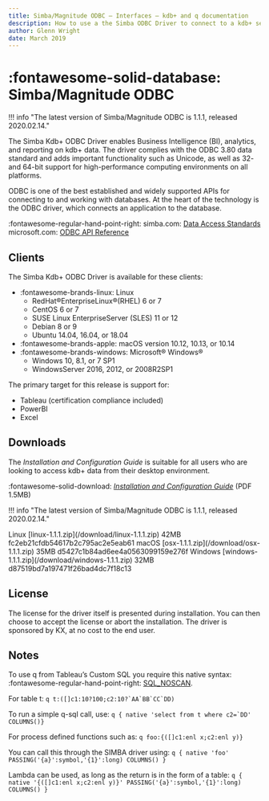 ```yaml
---
title: Simba/Magnitude ODBC – Interfaces – kdb+ and q documentation
description: How to use a the Simba ODBC Driver to connect to a kdb+ server process
author: Glenn Wright
date: March 2019
---
```

# :fontawesome-solid-database: Simba/Magnitude ODBC


!!! info "The latest version of Simba/Magnitude ODBC is 1.1.1, released 2020.02.14."

The Simba Kdb+ ODBC Driver enables Business Intelligence (BI), analytics, and reporting on kdb+ data. The driver complies with the ODBC 3.80 data standard and adds important functionality such as Unicode, as well as 32- and 64-bit support for high-performance computing environments on all platforms.

ODBC is one of the best established and widely supported APIs for connecting to and working with databases. At the heart of the technology is the ODBC driver, which connects an application to the database.

:fontawesome-regular-hand-point-right:
simba.com: [Data Access Standards](https://www.simba.com/resources/data-access-standards-glossary/)
microsoft.com: [ODBC API Reference](https://docs.microsoft.com/en-us/sql/odbc/reference/syntax/odbc-api-reference?view=sql-server-2017)


## Clients

The Simba Kdb+ ODBC Driver is available for these clients:

-   :fontawesome-brands-linux: Linux
    +   RedHat®EnterpriseLinux®(RHEL) 6 or 7
    +   CentOS 6 or 7
    +   SUSE Linux EnterpriseServer (SLES) 11 or 12
    +   Debian 8 or 9
    +   Ubuntu 14.04, 16.04, or 18.04
-   :fontawesome-brands-apple: macOS version 10.12, 10.13, or 10.14
-   :fontawesome-brands-windows: Microsoft® Windows®
    +   Windows 10, 8.1, or 7 SP1
    +   WindowsServer 2016, 2012, or 2008R2SP1


The primary target for this release is support for:

-   Tableau (certification compliance included)
-   PowerBI
-   Excel


## Downloads

The
_Installation and Configuration Guide_
is suitable for all users who are looking to access kdb+ data from their desktop environment.

:fontawesome-solid-download:
[_Installation and Configuration Guide_](/download/simba-kdb-odbc-install-and-configuration-guide.pdf)
(PDF 1.5MB)

!!! info "The latest version of Simba/Magnitude ODBC is 1.1.1, released 2020.02.14."

<div markdown="1" class="typewriter">
Linux     [linux-1.1.1.zip](/download/linux-1.1.1.zip)          42MB fc2eb21cfdb54617b2c795ac2e5eab61
macOS     [osx-1.1.1.zip](/download/osx-1.1.1.zip)            35MB d5427c1b84ad6ee4a0563099159e276f
Windows   [windows-1.1.1.zip](/download/windows-1.1.1.zip)        32MB d87519bd7a197471f26bad4dc7f18c13
</div>

<!-- Linux
 64 [`simbakdb-1.1.1.1000-1.x86_64.rpm`](/download/simbakdb-1.1.1.1000-1.x86_64.rpm)   eefafb40b28f574a8f5ce1603112f992
 32 [`simbakdb-1.1.1.1000-1.i686.rpm`](/download/simbakdb-1.1.1.1000-1.i686.rpm)     0989e038d86335f83bf1390bdc2827a8

macOS
    [`simba-kdb-1.1.dmg`](/download/simba-kdb-1.1.dmg)                  1800022aabd7b1b707ae1603c55c4273

Windows
 64 [`simba-kdb-1.1-64-bit.msi`](/download/simba-kdb-1.1-64-bit.msi)           ca70acfa4f02ac8443c6e9b7ca0bc2f9
 32 [`simba-kdb-1.1-32-bit.msi`](/download/simba-kdb-1.1-32-bit.msi)           34fe980c2408f369956d58c695b49e7b
 Common config file:
    [`simba-kdb-odbc-driver.tdc`](/download/simba-kdb-odbc-driver.tdc)          bdc05a4eb0a3b5602d210446da06d25c
 -->

## License

The license for the driver itself is presented during installation.
You can then choose to accept the license or abort the installation.
The driver is sponsored by KX, at no cost to the end user.

## Notes

To use q from Tableau’s Custom SQL you require this native syntax: :fontawesome-regular-hand-point-right: [SQL_NOSCAN](https://github.com/Microsoft/ODBC-Specification/blob/master/ODBC%204.0.md#3354-native-syntax).

For table t:
```q t:([]c1:10?100;c2:10?`AA`BB`CC`DD)```

To run a simple q-sql call, use:
```q { native 'select from t where c2=`DD' COLUMNS()}```

For process defined functions such as:
```q foo:{([]c1:enl x;c2:enl y)} ```

You can call this through the SIMBA driver using:
```q { native 'foo' PASSING('{a}':symbol,'{1}':long) COLUMNS() }```

Lambda can be used, as long as the return is in the form of a table:
```q { native '{([]c1:enl x;c2:enl y)}' PASSING('{a}':symbol,'{1}':long) COLUMNS() }```

<!--
## Prior releases

The biggest change from previous releases is that with this version you install and run the driver entirely from the client perspective.

 -->